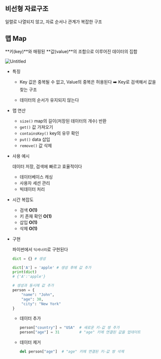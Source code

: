 ## 비선형 자료구조

일렬로 나열되지 않고, 자료 순서나 관계가 복잡한 구조 

## 맵 Map

**키(key)**와 매핑된 **값(value)**의 조합으로 이루어진 데이터의 집합

![Untitled](https://prod-files-secure.s3.us-west-2.amazonaws.com/12d73fc0-8c8a-4e99-991e-f2e1a4ab98e7/cc12865e-d3ef-4ee8-8e36-ea758bde5c67/Untitled.png)

- 특징
    - Key 값은 중복될 수 없고, Value의 중복은 허용된다 ➡️ Key로 검색해서 값을 찾는 구조
    
    - 데이터의 순서가 유지되지 않는다

- 맵 연산
    - `size()` map의 길이(저장된 데이터의 개수) 반환
    - `get()` 값 가져오기
    - `containsKey()` key의 유무 확인
    - `put()` data 삽입
    - `remove()` 값 삭제

- 사용 예시
    
    데이터 저장, 검색에 빠르고 효율적이다
    
    - 데이터베이스 캐싱
    - 사용자 세션 관리
    - 빅데이터 처리

- 시간 복잡도
    - 검색 **O(1)**
    - 키 존재 확인 **O(1)**
    - 삽입 **O(1)**
    - 삭제 **O(1)**

- 구현
    
    파이썬에서 `딕셔너리`로 구현된다
    
    ```python
    dict = {} # 생성
    
    dict['A'] = 'apple' # 생성 후에 값 추가
    print(dict)
    # {'A':'apple'}
    
    # 생성과 동시에 값 추가
    person = {    
    	"name": "John",    
    	"age": 30,    
    	"city": "New York"
    }
    ```
    
    - 데이터 추가
        
        ```python
        person["country"] = "USA"  # 새로운 키-값 쌍 추가
        person["age"] = 31         # "age" 키에 연결된 값을 업데이트
        ```
        
    - 데이터 제거
        
        ```python
        del person["age"]  # "age" 키에 연결된 키-값 쌍 삭제
        ```